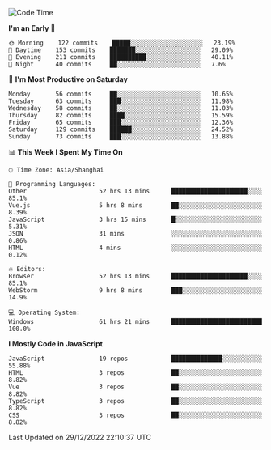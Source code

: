 <!--START_SECTION:waka-->
![Code Time](http://img.shields.io/badge/Code%20Time-1%2C887%20hrs%201%20min-blue)

**I'm an Early 🐤** 

```text
🌞 Morning    122 commits    █████░░░░░░░░░░░░░░░░░░░░   23.19% 
🌆 Daytime    153 commits    ███████░░░░░░░░░░░░░░░░░░   29.09% 
🌃 Evening    211 commits    ██████████░░░░░░░░░░░░░░░   40.11% 
🌙 Night      40 commits     ██░░░░░░░░░░░░░░░░░░░░░░░   7.6%

```
📅 **I'm Most Productive on Saturday** 

```text
Monday       56 commits     ██░░░░░░░░░░░░░░░░░░░░░░░   10.65% 
Tuesday      63 commits     ███░░░░░░░░░░░░░░░░░░░░░░   11.98% 
Wednesday    58 commits     ██░░░░░░░░░░░░░░░░░░░░░░░   11.03% 
Thursday     82 commits     ████░░░░░░░░░░░░░░░░░░░░░   15.59% 
Friday       65 commits     ███░░░░░░░░░░░░░░░░░░░░░░   12.36% 
Saturday     129 commits    ██████░░░░░░░░░░░░░░░░░░░   24.52% 
Sunday       73 commits     ███░░░░░░░░░░░░░░░░░░░░░░   13.88%

```


📊 **This Week I Spent My Time On** 

```text
⌚︎ Time Zone: Asia/Shanghai

💬 Programming Languages: 
Other                    52 hrs 13 mins      █████████████████████░░░░   85.1% 
Vue.js                   5 hrs 8 mins        ██░░░░░░░░░░░░░░░░░░░░░░░   8.39% 
JavaScript               3 hrs 15 mins       █░░░░░░░░░░░░░░░░░░░░░░░░   5.31% 
JSON                     31 mins             ░░░░░░░░░░░░░░░░░░░░░░░░░   0.86% 
HTML                     4 mins              ░░░░░░░░░░░░░░░░░░░░░░░░░   0.12%

🔥 Editors: 
Browser                  52 hrs 13 mins      █████████████████████░░░░   85.1% 
WebStorm                 9 hrs 8 mins        ███░░░░░░░░░░░░░░░░░░░░░░   14.9%

💻 Operating System: 
Windows                  61 hrs 21 mins      █████████████████████████   100.0%

```

**I Mostly Code in JavaScript** 

```text
JavaScript               19 repos            ██████████████░░░░░░░░░░░   55.88% 
HTML                     3 repos             ██░░░░░░░░░░░░░░░░░░░░░░░   8.82% 
Vue                      3 repos             ██░░░░░░░░░░░░░░░░░░░░░░░   8.82% 
TypeScript               3 repos             ██░░░░░░░░░░░░░░░░░░░░░░░   8.82% 
CSS                      3 repos             ██░░░░░░░░░░░░░░░░░░░░░░░   8.82%

```



 Last Updated on 29/12/2022 22:10:37 UTC
<!--END_SECTION:waka-->

<!--
**likaiqiang/likaiqiang** is a ✨ _special_ ✨ repository because its `README.md` (this file) appears on your GitHub profile.

Here are some ideas to get you started:

- 🔭 I’m currently working on ...
- 🌱 I’m currently learning ...
- 👯 I’m looking to collaborate on ...
- 🤔 I’m looking for help with ...
- 💬 Ask me about ...
- 📫 How to reach me: ...
- 😄 Pronouns: ...
- ⚡ Fun fact: ...
-->
